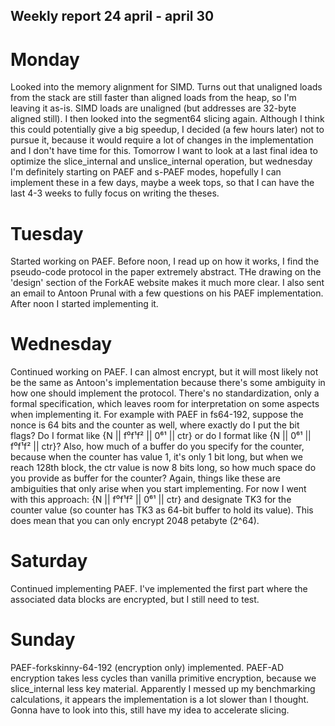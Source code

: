## Weekly report 24 april - april 30

# Monday

Looked into the memory alignment for SIMD. Turns out that unaligned loads from the stack are still faster than aligned
loads from the heap, so I'm leaving it as-is. SIMD loads are unaligned (but addresses are 32-byte aligned still).
I then looked into the segment64 slicing again. Although I think this could potentially give a big speedup, I decided (a
few hours later) not to pursue it, because it would require a lot of changes in the implementation and I don't have time
for this. Tomorrow I want to look at a last final idea to optimize the slice_internal and unslice_internal operation, but wednesday I'm
definitely starting on PAEF and s-PAEF modes, hopefully I can implement these in a few days, maybe a week tops, so that
I can have the last 4-3 weeks to fully focus on writing the theses.

# Tuesday

Started working on PAEF. Before noon, I read up on how it works, I find the pseudo-code protocol in the paper extremely
abstract. THe drawing on the 'design' section of the ForkAE website makes it much more clear. I also sent an email to
Antoon Prunal with a few questions on his PAEF implementation. After noon I started implementing it.

# Wednesday

Continued working on PAEF. I can almost encrypt, but it will most likely not be the same as Antoon's implementation
because there's some ambiguity
in how one should implement the protocol. There's no standardization, only a formal specification, which leaves room for
interpretation on some aspects when implementing it. For example with PAEF in fs64-192, suppose the nonce is 64 bits and
the counter as well, where exactly do I put the bit flags? Do I format like {N || f⁰f¹f² || 0⁶¹ || ctr} or do I format
like {N || 0⁶¹ || f⁰f¹f² || ctr}? Also, how much of a buffer do you specify for the counter, because when the counter
has value 1, it's only 1 bit long, but when we reach 128th block, the ctr value is now 8 bits long, so how much space do
you provide as buffer for the counter? Again, things like these are ambiguities that only arise when you start
implementing. For now I went with this approach: {N || f⁰f¹f² || 0⁶¹ || ctr} and designate TK3 for the counter value (so
counter has TK3 as 64-bit buffer to hold its value). This does mean that you can only encrypt 2048 petabyte (2^64).

# Saturday

Continued implementing PAEF. I've implemented the first part where the associated data blocks are encrypted, but I still
need to test.

# Sunday

PAEF-forkskinny-64-192 (encryption only) implemented. PAEF-AD encryption takes less cycles than vanilla primitive
encryption, because we slice_internal less key material. Apparently I messed up my benchmarking calculations, it appears the
implementation is a lot slower than I thought. Gonna have to look into this, still have my idea to accelerate slicing.